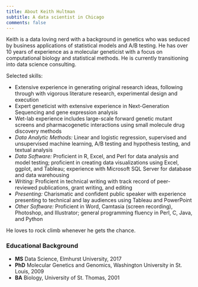 ```yaml
---
title: About Keith Hultman
subtitle: A data scientist in Chicago 
comments: false
---
```


Keith is a data loving nerd with a background in genetics who was seduced by business applications of statistical models and A/B testing. He has over 10 years of experience as a molecular geneticist with a focus on computational biology and statistical methods. He is currently transitioning into data science consulting.

Selected skills: 

* Extensive experience in generating original research ideas, following through with vigorous literature research, experimental design and execution
* Expert geneticist with extensive experience in Next-Generation Sequencing and gene expression analysis
* Wet-lab experience includes large-scale forward genetic mutant screens and pharmacogenetic interactions using small molecule drug discovery methods
* *Data Analytic Methods:* Linear and logistic regression, supervised and unsupervised machine learning, A/B testing and hypothesis testing, and textual analysis
* *Data Software:* Proficient in R, Excel, and Perl for data analysis and model testing; proficient in creating data visualizations using Excel, ggplot, and Tableau; experience with Microsoft SQL Server for database and data warehousing 
* *Writing:* Proficient in technical writing with track record of peer-reviewed publications, grant writing, and editing
* *Presenting:* Charismatic and confident public speaker with experience presenting to technical and lay audiences using Tableau and PowerPoint
* *Other Software:* Proficient in Word, Camtasia (screen recording), Photoshop, and Illustrator; general programming fluency in Perl, C, Java, and Python

He loves to rock climb whenever he gets the chance. 

### Educational Background

* **MS** Data Science, Elmhurst University, 2017
* **PhD** Molecular Genetics and Genomics, Washington University in St. Louis, 2009
* **BA** Biology, University of St. Thomas, 2001
